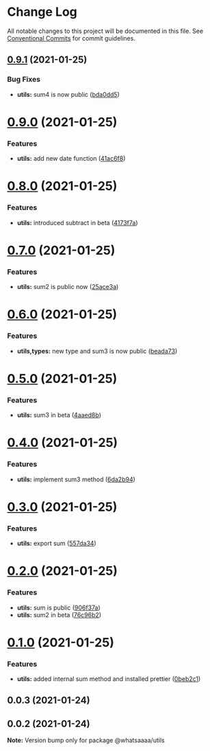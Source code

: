 # Change Log

All notable changes to this project will be documented in this file.
See [Conventional Commits](https://conventionalcommits.org) for commit guidelines.

## [0.9.1](https://github.com/whatsaaaa/ts-monorepo/compare/@whatsaaaa/utils@0.9.0...@whatsaaaa/utils@0.9.1) (2021-01-25)

### Bug Fixes

- **utils:** sum4 is now public ([bda0dd5](https://github.com/whatsaaaa/ts-monorepo/commit/bda0dd5dc8808b9927bcf41e34499e2aa185df75))

# [0.9.0](https://github.com/whatsaaaa/ts-monorepo/compare/@whatsaaaa/utils@0.8.0...@whatsaaaa/utils@0.9.0) (2021-01-25)

### Features

- **utils:** add new date function ([41ac6f8](https://github.com/whatsaaaa/ts-monorepo/commit/41ac6f8fe8679a3a553c4ff8486ad7c94eead0d7))

# [0.8.0](https://github.com/whatsaaaa/ts-monorepo/compare/@whatsaaaa/utils@0.7.0...@whatsaaaa/utils@0.8.0) (2021-01-25)

### Features

- **utils:** introduced subtract in beta ([4173f7a](https://github.com/whatsaaaa/ts-monorepo/commit/4173f7aaf43b7f627581d4beee75f18756f1413a))

# [0.7.0](https://github.com/whatsaaaa/ts-monorepo/compare/@whatsaaaa/utils@0.6.0...@whatsaaaa/utils@0.7.0) (2021-01-25)

### Features

- **utils:** sum2 is public now ([25ace3a](https://github.com/whatsaaaa/ts-monorepo/commit/25ace3ab9cdb33f39a375518ca7db185f51d5522))

# [0.6.0](https://github.com/whatsaaaa/ts-monorepo/compare/@whatsaaaa/utils@0.5.0...@whatsaaaa/utils@0.6.0) (2021-01-25)

### Features

- **utils,types:** new type and sum3 is now public ([beada73](https://github.com/whatsaaaa/ts-monorepo/commit/beada73879eae307ec333c233931a696f63297de))

# [0.5.0](https://github.com/whatsaaaa/ts-monorepo/compare/@whatsaaaa/utils@0.4.0...@whatsaaaa/utils@0.5.0) (2021-01-25)

### Features

- **utils:** sum3 in beta ([4aaed8b](https://github.com/whatsaaaa/ts-monorepo/commit/4aaed8bdf3a25a58b202f83ff3cefb0a38c3f412))

# [0.4.0](https://github.com/whatsaaaa/ts-monorepo/compare/@whatsaaaa/utils@0.3.0...@whatsaaaa/utils@0.4.0) (2021-01-25)

### Features

- **utils:** implement sum3 method ([6da2b94](https://github.com/whatsaaaa/ts-monorepo/commit/6da2b9494225d7523ea36a5714c5f5cc16cab707))

# [0.3.0](https://github.com/whatsaaaa/ts-monorepo/compare/@whatsaaaa/utils@0.2.0...@whatsaaaa/utils@0.3.0) (2021-01-25)

### Features

- **utils:** export sum ([557da34](https://github.com/whatsaaaa/ts-monorepo/commit/557da34d59b4279b2554b62c3eca1688d7dc7088))

# [0.2.0](https://github.com/whatsaaaa/ts-monorepo/compare/@whatsaaaa/utils@0.1.0...@whatsaaaa/utils@0.2.0) (2021-01-25)

### Features

- **utils:** sum is public ([906f37a](https://github.com/whatsaaaa/ts-monorepo/commit/906f37a8c3c48f6ee214bc04f235c215fbb0f0dc))
- **utils:** sum2 in beta ([76c96b2](https://github.com/whatsaaaa/ts-monorepo/commit/76c96b23a13826cb89a2d3ddf04d1c3487909244))

# [0.1.0](https://github.com/whatsaaaa/ts-monorepo/compare/@whatsaaaa/utils@0.0.2...@whatsaaaa/utils@0.1.0) (2021-01-25)

### Features

- **utils:** added internal sum method and installed prettier ([0beb2c1](https://github.com/whatsaaaa/ts-monorepo/commit/0beb2c136541a117bc5dbc982a1a37ab039c93ee))

## 0.0.3 (2021-01-24)

## 0.0.2 (2021-01-24)

**Note:** Version bump only for package @whatsaaaa/utils
